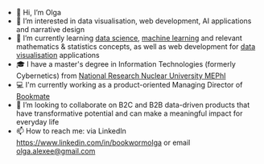 - 👋 Hi, I’m Olga
- 👀 I’m interested in data visualisation, web development, AI applications and narrative design 
- 🌱 I’m currently learning <a href="https://www.ibm.com/topics/data-science#:~:text=Data%20science%20combines%20math%20and,decision%20making%20and%20strategic%20planning">data science</a>, <a href="https://www.ibm.com/topics/machine-learning">machine learning</a> and relevant mathematics & statistics concepts, as well as web development for <a href="https://www.ibm.com/topics/data-visualization">data visualisation</a> applications
- 🎓 I have a master's degree in Information Technologies (formerly Cybernetics) from <a href="https://en.wikipedia.org/wiki/Moscow_Engineering_Physics_Institute">National Research Nuclear University MEPhI</a>
- 💻 I'm currently working as a product-oriented Managing Director of <a href="https://bookmate.com">Bookmate</a>
- 💞️ I’m looking to collaborate on B2C and B2B data-driven products that have transformative potential and can make a meaningful impact for everyday life
- 📫 How to reach me: via LinkedIn https://www.linkedin.com/in/bookwormolga or email olga.alexee@gmail.com

<!---
olgaalexee/olgaalexee is a ✨ special ✨ repository because its `README.md` (this file) appears on your GitHub profile.
You can click the Preview link to take a look at your changes.
--->
